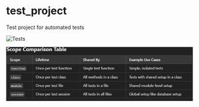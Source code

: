 # test_project
Test project for automated tests

![Tests](https://github.com/github/docs/actions/workflows/test.yml/badge.svg)

![img.png](img.png)